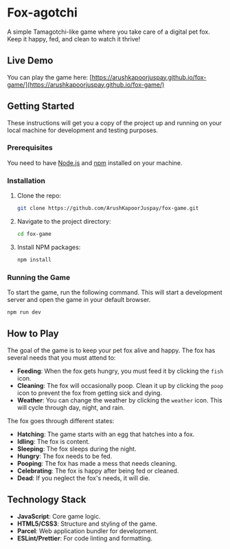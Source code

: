 # Fox-agotchi

A simple Tamagotchi-like game where you take care of a digital pet fox. Keep it happy, fed, and clean to watch it thrive!

## Live Demo

You can play the game here: [https://arushkapoorjuspay.github.io/fox-game/](https://arushkapoorjuspay.github.io/fox-game/)

## Getting Started

These instructions will get you a copy of the project up and running on your local machine for development and testing purposes.

### Prerequisites

You need to have [Node.js](https://nodejs.org/) and [npm](https://www.npmjs.com/) installed on your machine.

### Installation

1.  Clone the repo:
    ```sh
    git clone https://github.com/ArushKapoorJuspay/fox-game.git
    ```
2.  Navigate to the project directory:
    ```sh
    cd fox-game
    ```
3.  Install NPM packages:
    ```sh
    npm install
    ```

### Running the Game

To start the game, run the following command. This will start a development server and open the game in your default browser.

```sh
npm run dev
```

## How to Play

The goal of the game is to keep your pet fox alive and happy. The fox has several needs that you must attend to:

-   **Feeding**: When the fox gets hungry, you must feed it by clicking the `fish` icon.
-   **Cleaning**: The fox will occasionally poop. Clean it up by clicking the `poop` icon to prevent the fox from getting sick and dying.
-   **Weather**: You can change the weather by clicking the `weather` icon. This will cycle through day, night, and rain.

The fox goes through different states:

-   **Hatching**: The game starts with an egg that hatches into a fox.
-   **Idling**: The fox is content.
-   **Sleeping**: The fox sleeps during the night.
-   **Hungry**: The fox needs to be fed.
-   **Pooping**: The fox has made a mess that needs cleaning.
-   **Celebrating**: The fox is happy after being fed or cleaned.
-   **Dead**: If you neglect the fox's needs, it will die.

## Technology Stack

-   **JavaScript**: Core game logic.
-   **HTML5/CSS3**: Structure and styling of the game.
-   **Parcel**: Web application bundler for development.
-   **ESLint/Prettier**: For code linting and formatting.
